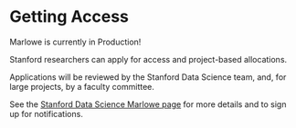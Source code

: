 # Getting Access

Marlowe is currently in Production!

Stanford researchers can apply for access and project-based allocations. 

Applications will be reviewed by the Stanford Data Science team, and, for large projects, by a faculty committee.  

See the [Stanford Data Science Marlowe page](https://datascience.stanford.edu/marlowe) for more details and to sign up for notifications.